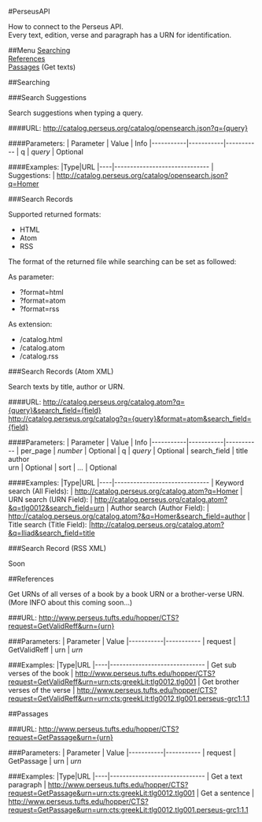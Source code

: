 #PerseusAPI

How to connect to the Perseus API.<br>
Every text, edition, verse and paragraph has a URN for identification.

##Menu
[Searching](#searching)<br>
[References](#references)<br>
[Passages](#passages) (Get texts)<br>

##Searching

###Search Suggestions

Search suggestions when typing a query.

####URL:
http://catalog.perseus.org/catalog/opensearch.json?q={query}

####Parameters:
| Parameter | Value | Info
|-----------|-----------|-----------
| q | <i>query</i> | Optional

####Examples:
|Type|URL
|----|------------------------------
| Suggestions: | http://catalog.perseus.org/catalog/opensearch.json?q=Homer

###Search Records

Supported returned formats:
 - HTML
 - Atom
 - RSS

The format of the returned file while searching can be set as followed:

As parameter:
 - ?format=html
 - ?format=atom
 - ?format=rss

As extension:
 - /catalog.html
 - /catalog.atom
 - /catalog.rss

###Search Records (Atom XML)

Search texts by title, author or URN.

####URL:
http://catalog.perseus.org/catalog.atom?q={query}&search_field={field}<br>
http://catalog.perseus.org/catalog?q={query}&format=atom&search_field={field}

####Parameters:
| Parameter | Value | Info
|-----------|-----------|-----------
| per_page | <i>number</i> | Optional
| q | <i>query</i> | Optional
| search_field | title<br>author<br>urn | Optional
| sort | <i>...</i> | Optional

####Examples:
|Type|URL
|----|------------------------------
| Keyword search (All Fields): | http://catalog.perseus.org/catalog.atom?q=Homer
| URN search (URN Field): | http://catalog.perseus.org/catalog.atom?&q=tlg0012&search_field=urn
| Author search (Author Field): | http://catalog.perseus.org/catalog.atom?&q=Homer&search_field=author
| Title search (Title Field): |http://catalog.perseus.org/catalog.atom?&q=Iliad&search_field=title

###Search Record (RSS XML)

Soon

##References

Get URNs of all verses of a book by a book URN or a brother-verse URN. (More INFO about this coming soon...)

###URL:
http://www.perseus.tufts.edu/hopper/CTS?request=GetValidReff&urn={urn}

###Parameters:
| Parameter | Value
|-----------|-----------
| request | GetValidReff
| urn | <i>urn</i>

###Examples:
|Type|URL
|----|------------------------------
| Get sub verses of the book | http://www.perseus.tufts.edu/hopper/CTS?request=GetValidReff&urn=urn:cts:greekLit:tlg0012.tlg001
| Get brother verses of the verse | http://www.perseus.tufts.edu/hopper/CTS?request=GetValidReff&urn=urn:cts:greekLit:tlg0012.tlg001.perseus-grc1:1.1

##Passages

###URL:
http://www.perseus.tufts.edu/hopper/CTS?request=GetPassage&urn={urn}

###Parameters:
| Parameter | Value
|-----------|-----------
| request | GetPassage
| urn | <i>urn</i>

###Examples:
|Type|URL
|----|------------------------------
| Get a text paragraph | http://www.perseus.tufts.edu/hopper/CTS?request=GetPassage&urn=urn:cts:greekLit:tlg0012.tlg001
| Get a sentence | http://www.perseus.tufts.edu/hopper/CTS?request=GetPassage&urn=urn:cts:greekLit:tlg0012.tlg001.perseus-grc1:1.1
